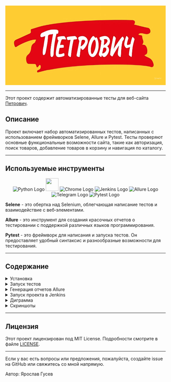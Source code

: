    <p align="center">
      <img src="https://github.com/yarskii/petrovich/blob/main/resources/screenshots/logo_petrovich.jpeg" alt="Логотип компании Петрович" width="730" height="250"/>
   </p>

---

Этот проект содержит автоматизированные тесты для веб-сайта [Петрович](https://petrovich.ru/).

## Описание

Проект включает набор автоматизированных тестов, написанных с использованием фреймворков Selene, Allure и Pytest. Тесты
проверяют основные функциональные возможности сайта, такие как авторизация, поиск товаров, добавление товаров в корзину
и навигация по каталогу.

---

## Используемые инструменты

<p align="center">
  <img src="https://cdn.jsdelivr.net/gh/devicons/devicon@latest/icons/python/python-original-wordmark.svg" alt="Python Logo" height="40" width="40" />
  <img src="https://cdn.jsdelivr.net/gh/devicons/devicon@latest/icons/selenium/selenium-original.svg" height="40" width="40" />
  <img src="https://cdn.jsdelivr.net/gh/devicons/devicon@latest/icons/chrome/chrome-original-wordmark.svg" alt="Chrome Logo" height="40" width="40" />
  <img src="https://cdn.jsdelivr.net/gh/devicons/devicon@latest/icons/jenkins/jenkins-original.svg" alt="Jenkins Logo" height="40" width="40" />
  <img src="https://avatars.githubusercontent.com/u/5879127?s=200&v=4" alt="Allure Logo" height="40" width="40" />
  <img src="https://upload.wikimedia.org/wikipedia/commons/8/83/Telegram_2019_Logo.svg" alt="Telegram Logo" height="40" width="40" />
  <img src="https://cdn.jsdelivr.net/gh/devicons/devicon@latest/icons/pytest/pytest-original.svg" alt="Pytest Logo" height="40" width="40" />
</p>

**Selene** - это обертка над Selenium, облегчающая написание тестов и взаимодействие с веб‑элементами.

**Allure** - это инструмент для создания красочных отчетов о тестировании с поддержкой различных языков
программирования.

**Pytest** - это фреймворк для написания и запуска тестов. Он предоставляет удобный синтаксис и разнообразные
возможности для тестирования.

---

## Содержание

<details>
<summary>Установка</summary>

### Клонирование репозитория

Для начала работы, клонируйте репозиторий и перейдите в директорию проекта:

   ```sh
    git clone https://github.com/yarskii/petrovich.git
    cd cft_tests
   ```

### Создание виртуального окружения (опционально)

   ```sh
    python -m venv venv
    source venv/bin/activate  # Для Linux/macOS
    .\venv\Scripts\activate   # Для Windows
   ```

### Установка зависимостей

Создайте файл `requirements.txt`, содержащий список всех зависимостей проекта:

   ```sh
    pip freeze > requirements.txt
   ```

Затем установите зависимости:

   ```sh
    pip install -r requirements.txt
   ```

Если у вас уже есть файл `requirements.txt`, просто выполните команду:

   ```sh
    pip install -r requirements.txt
   ```

</details>

<details>
<summary>Запуск тестов</summary>

### Локальный запуск

Чтобы запустить все тесты, выполните команду:

   ```sh
    pytest
   ```

Для запуска конкретного теста, используйте следующую команду:

   ```sh
    pytest tests/ui/authentication/test_successful_login_ui.py
   ```

### Параметры запуска

Вы можете использовать различные параметры для управления поведением тестов:

- `-s`: Выводить все выводы в консоль.
- `-v`: Детализированное логирование.
- `--alluredir=allure-results`: Сохранять результаты тестов для генерации отчетов Allure.

Пример команды:

   ```sh
    pytest --alluredir=allure-results
   ```

</details>


<details>
<summary>Генерация отчетов Allure</summary>

### Установка Allure Commandline

Следуйте инструкциям на официальном сайте [Allure](https://docs.qameta.io/allure/#_installing_a_commandline) для
установки Allure Commandline.

### Генерация отчета

После выполнения тестов с параметром `--alluredir`, вы можете сгенерировать отчет следующей командой:

   ```sh
    allure serve allure-results
   ```

</details>

<details>
<summary>Запуск проекта в Jenkins</summary>

1. Откройте [проект](https://jenkins.autotests.cloud/job/petrovich/)
2. Выберите `Build with parameters`
3. Измените параметры, если требуется:
    - Укажите комментарий
    - Выберите вариант теста
    - Выберите версию браузера
    - Выберите мобильное окружение (для мобильных тестов)
4. Нажмите `Build`
5. После сборки, результат работы можно увидеть в `Allure Report`

> **Доступные параметры**:
> - Варианты тестов: `tests`, `tests/api`, `tests/mobile`, `tests/ui`
> - Версия браузера: `99`, `100`, `113`, `114`, `120`, `121`, `122`, `123`, `124`, `125`, `126`
---
</details>

<details>
<summary>Диграмма</summary>

### Последовательность действий при запуске тестов

```mermaid
sequenceDiagram
    participant Developer as Разработчик
    participant LocalEnv as Локальная Среда
    participant Jenkins as Jenkins
    participant Allure as Отчеты Allure

    Developer->>LocalEnv: Клонирование Репозитория
    LocalEnv->>Developer: Установка Зависимостей
    Developer->>LocalEnv: Активация Виртуального Окружения
    LocalEnv->>Jenkins: Пуш Кода
    Jenkins->>Jenkins: Сборка с Параметрами
    Jenkins->>Jenkins: Запуск Тестов
    Jenkins->>Allure: Генерация Отчета
    Allure-->>Developer: Просмотр Отчета
```

</details>

<details>
<summary>Скриншоты</summary>

### Cтраница тестов Jenkins

   <p align="center">
      <img src="https://github.com/yarskii/petrovich/blob/main/resources/screenshots/jenkins_home.png" alt="Cтраница тестов Jenkins" width="630" height="320"/>
   </p>

### Общий отчёт Allure

   <p align="center">
      <img src="https://github.com/yarskii/petrovich/blob/main/resources/screenshots/allure_results.png" alt="Общий отчёт Allure" width="630" height="320"/>
   </p>

### Детальный отчёт о пройденном тесте

   <p align="center">
      <img src="https://github.com/yarskii/petrovich/blob/main/resources/screenshots/allure_reports.png" alt="Детальный отчёт о пройденном тесте" width="630" height="320"/>
   </p>

### Видео-отчет о прохождении теста UI

   <p align="center">
      <img src="https://github.com/yarskii/petrovich/blob/main/resources/screenshots/video_test_example.gif" alt="Видео-отчет о прохождении теста" width="630" height="320"/>
   </p>

### Видео-отчет о прохождении мобильного теста 

   <p align="center">
      <img src="https://github.com/yarskii/petrovich/blob/main/resources/screenshots/with_login.gif" alt="Видео-отчет о прохождении теста" width="320" height="630"/>
   </p>

### Отчет в Telegram

   <p align="center">
      <img src="https://github.com/yarskii/petrovich/blob/main/resources/screenshots/telegram_report.png" alt="Отчет в Telegram"/>
   </p>
</details>

---

## Лицензия

Этот проект лицензирован под MIT License. Подробности смотрите в файле [LICENSE](LICENSE).

---

Если у вас есть вопросы или предложения, пожалуйста, создайте issue на GitHub или свяжитесь со мной напрямую.

Автор: Ярослав Гусев
